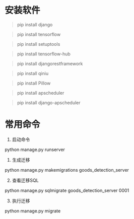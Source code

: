 # 安装软件
> pip install django

> pip install tensorflow

> pip install setuptools

> pip install tensorflow-hub

> pip install djangorestframework

> pip install qiniu

> pip install Pillow

> pip install apscheduler

> pip install django-apscheduler 

# 常用命令

1. 启动命令

python manage.py runserver

1. 生成迁移

python manage.py makemigrations goods_detection_server

2. 查看迁移SQL

python manage.py sqlmigrate goods_detection_server 0001

3. 执行迁移

python manage.py migrate 